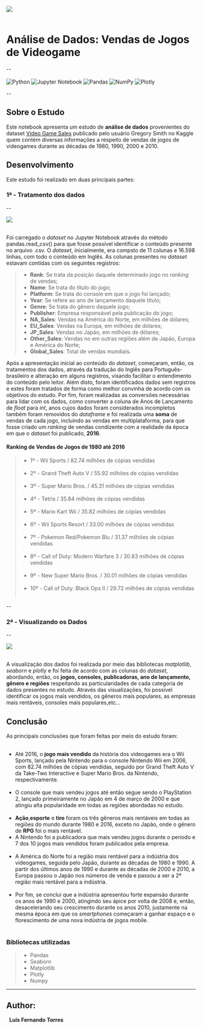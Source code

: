 <img src ='https://i.pinimg.com/originals/f7/0d/a5/f70da59711a903515d6aed0ee62b92cc.jpg' align = "center"><br><br>
# Análise de Dados: Vendas de Jogos de Videogame
--<br><br>
![Python](https://img.shields.io/badge/python-3670A0?style=for-the-badge&logo=python&logoColor=ffdd54) ![Jupyter Notebook](https://img.shields.io/badge/jupyter-%23FA0F00.svg?style=for-the-badge&logo=jupyter&logoColor=white) ![Pandas](https://img.shields.io/badge/pandas-%23150458.svg?style=for-the-badge&logo=pandas&logoColor=white) ![NumPy](https://img.shields.io/badge/numpy-%23013243.svg?style=for-the-badge&logo=numpy&logoColor=white) ![Plotly](https://img.shields.io/badge/Plotly-%233F4F75.svg?style=for-the-badge&logo=plotly&logoColor=white)<br>

--

## Sobre o Estudo

Este notebook apresenta um estudo de **análise de dados** provenientes do dataset <a href="https://www.kaggle.com/datasets/gregorut/videogamesales">Video Game Sales</a> publicado pelo usuário Gregory Smith no Kaggle quem contém diversas informações a respeito de vendas de jogos de videogames durante as décadas de 1980, 1990, 2000 e 2010.

## Desenvolvimento

Este estudo foi realizado em duas principais partes: 

### 1ª - Tratamento dos dados
--

<img src ='https://cdn.startschoolnow.org/wp-content/uploads/Statistics-Descriptive-and-inferential-statistics.png' align = "center"><br><br>



Foi carregado o *dataset* no Jupyter Notebook através do método pandas.read_csv() para que fosse possível identificar o conteúdo presente no arquivo .csv.
O *dataset*, inicialmente, era compsto de 11 colunas e 16.598 linhas, com todo o conteúdo em Inglês. As colunas presentes no *dataset* estavam contidas com os seguintes registros:
> - **Rank**: Se trata da posição daquele determinado jogo no *ranking* de vendas;
> - **Name**: Se trata do título do jogo;
> - **Platform**: Se trata do console em que o jogo foi lançado;
> - **Year**: Se refere ao ano de lançamento daquele título;
> - **Genre**: Se trata do gênero daquele jogo;
> - **Publisher**: Empresa responsável pela publicação do jogo;
> - **NA_Sales**: Vendas na América do Norte, em milhões de dólares;
> - **EU_Sales**: Vendas na Europa, em milhões de dólares;
> - **JP_Sales**: Vendas no Japão, em milhões de dólares;
> - **Other_Sales**: Vendas no em outras regiões além de Japão, Europa e América do Norte;
> - **Global_Sales**: Total de vendas mundiais.

Após a apresentação inicial ao conteúdo do *dataset*, começaram, então, os tratamentos dos dados, através da tradução do Inglês para Português-brasileiro e alteração em alguns registros, visando facilitar o entendimento do conteúdo pelo leitor. Além disto, foram identificados dados sem registros e estes foram tratados de forma como melhor convinha de acordo com os objetivos do estudo.
Por fim, foram realizadas as conversões necessárias para lidar com os dados, como converter a coluna de Anos de Lançamento de *float* para *int*, anos cujos dados foram considerados incompletos também foram removidos do *dataframe* e foi realizada uma **soma** de vendas de cada jogo, incluindo as vendas em multiplataforma, para que fosse criado um *ranking* de vendas condizente com a realidade da época em que o *dataset* foi publicado, **2016**.

#### Ranking de Vendas de Jogos de 1980 até 2016 
> - 1º - Wii Sports / 82.74 milhões de cópias vendidas<br><br>
> - 2º - Grand Theft Auto V / 55.92 milhões de cópias vendidas<br><br>
> - 3º - Super Mario Bros. / 45.31 milhões de cópias vendidas<br><br>
> - 4º - Tetris / 35.84 milhões de cópias vendidas<br><br>
> - 5º - Mario Kart Wii	 / 35.82 milhões de cópias vendidas<br><br>
> - 6º - Wii Sports Resort / 33.00 milhões de cópias vendidas<br><br>
> - 7º - Pokemon Red/Pokemon Blu / 31.37 milhões de cópias vendidas<br><br>
> - 8º - Call of Duty: Modern Warfare 3 / 30.83 milhões de cópias vendidas<br><br>
> - 9º - New Super Mario Bros. / 30.01 milhões de cópias vendidas<br><br>
> - 10º - Call of Duty: Black Ops II / 29.72 milhões de cópias vendidas<br><br>

--

### 2ª - Visualizando os Dados
--

<img src ='https://cdn.startschoolnow.org/wp-content/uploads/Statistical-treatment-of-data-696x261.jpg' align = "center"><br><br>


A visualização dos dados foi realizada por meio das bibliotecas *matplotlib*, *seaborn* e *plotly* e foi feita de acordo com as colunas do *dataset*, abordando, então, os **jogos, consoles, publicadoras, ano de lançamento, gênero e regiões** respeitando as particularidades de cada categoria de dados presentes no estudo.
Através das visualizações, foi possível identificar os jogos mais vendidos, os gêneros mais populares, as empresas mais rentáveis, consoles mais populares,etc...


## Conclusão 


As principais conclusões que foram feitas por meio do estudo foram:<br><br>
- Até 2016, o **jogo mais vendido** da história dos videogames era o Wii Sports, lançado pela Nintendo para o console Nintendo Wii em 2006, com 82.74 milhões de cópias vendidas, seguido por Grand Theft Auto V da Take-Two Interactive e Super Mario Bros. da Nintendo, respectivamente.<br> <br> 
- O console que mais vendeu jogos até então segue sendo o PlayStation 2, lançado primeiramente no Japão em 4 de março de 2000 e que atingiu alta popularidade em todas as regiões abordadas no estudo.<br> <br> 
- **Ação**,**esporte** e **tiro** foram os três gêneros mais rentáveis em todas as regiões do mundo durante 1980 e 2016, exceto no Japão, onde o gênero de **RPG** foi o mais rentável.
- A Nintendo foi a publicadora que mais vendeu jogos durante o período e 7 dos 10 jogos mais vendidos foram publicados pela empresa.<br> <br> 
- A América do Norte foi a região mais rentável para a indústria dos videogames, seguida pelo Japão, durante as décadas de 1980 e 1990. A partir dos últimos anos de 1990 e durante as décadas de 2000 e 2010, a Europa passou o Japão nos números de venda e passou a ser a 2ª região mais rentável para a indústria.<br> <br> 
- Por fim, se conclui que a indústria apresentou forte expansão durante os anos de 1990 e 2000, atingindo seu ápice por volta de 2008 e, então, desacelerando seu crescimento durante os anos 2010, justamente na mesma época em que os *smartphones* começaram a ganhar espaço e o florescimento de uma nova indústria de jogos mobile.<br><br>




### Bibliotecas utilizadas
> - Pandas
> - Seaborn
> - Matplotlib
> - Plotly
> - Numpy

---

## Author:
&nbsp;&nbsp;**Luís Fernando Torres**
